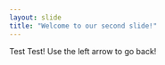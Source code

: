 ```yaml
---
layout: slide
title: "Welcome to our second slide!"
---
```

Test Test!
Use the left arrow to go back!
